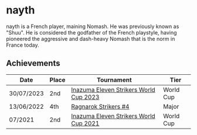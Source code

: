 # nayth

nayth is a French player, maining Nomash. He was previously known as "Shuu".
He is considered the godfather of the French playstyle, having pioneered
the aggressive and dash-heavy Nomash that is the norm in France today.

## Achievements

| Date | Place | Tournament | Tier |
| - | - | - | - |
| 30/07/2023 | 2nd | [Inazuma Eleven Strikers World Cup 2023](../..//tournaments/worldcup23.md) | World Cup |
| 13/06/2022 | 4th | [Ragnarok Strikers #4](../..//tournaments/ragna/ragna4.md) | Major |
| 07/2021 | 2nd | [Inazuma Eleven Strikers World Cup 2021](../..//tournaments/worldcup21.md) | World Cup |
